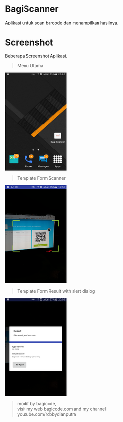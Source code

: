 # BagiScanner
Aplikasi untuk scan barcode dan menampilkan hasilnya.

# Screenshot
Beberapa Screenshot Aplikasi.
> Menu Utama
<img src="https://github.com/bagi-code/BagiScanner/blob/master/home.png" width="200" height="320"/> 

> Template Form Scanner
<img src="https://github.com/bagi-code/BagiScanner/blob/master/target.png" width="200" height="320"/>

> Template Form Result with alert dialog
<img src="https://github.com/bagi-code/BagiScanner/blob/master/result.png" width="200" height="320"/>

> modif by bagicode, <br>
visit my web bagicode.com and my channel youtube.com/robbydianputra
